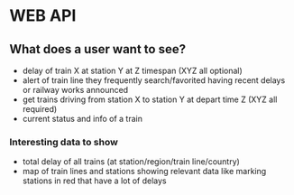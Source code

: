 # WEB API

## What does a user want to see?

- delay of train X at station Y at Z timespan (XYZ all optional)
- alert of train line they frequently search/favorited having recent delays or railway works announced
- get trains driving from station X to station Y at depart time Z (XYZ all required)
- current status and info of a train

### Interesting data to show

- total delay of all trains (at station/region/train line/country)
- map of train lines and stations showing relevant data like marking stations in red that have a lot of delays
